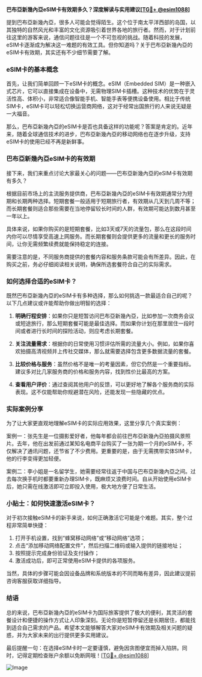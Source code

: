 **巴布亞新幾內亞eSIM卡有效期多久？深度解读与实用建议[[TG💪+ @esim1088](https://t.me/s/esim1088)]**

提到巴布亞新幾內亞，很多人可能会觉得陌生。这个位于南太平洋西部的岛国，以其独特的自然风光和丰富的文化资源吸引着世界各地的旅行者。然而，对于计划前往这里的游客来说，通信问题往往是一个不可忽视的挑战。随着科技的发展，eSIM卡逐渐成为解决这一难题的有效工具。但你知道吗？关于巴布亞新幾內亞的eSIM卡有效期，其实还有不少细节需要了解。

### eSIM卡的基本概念

首先，让我们简单回顾一下eSIM卡的概念。eSIM（Embedded SIM）是一种嵌入式芯片，它可以直接集成在设备中，无需物理SIM卡插槽。这种技术的优势在于灵活性高、体积小，非常适合像智能手机、智能手表等便携设备使用。相比于传统SIM卡，eSIM卡可以轻松切换运营商网络，这对于经常出国旅行的人来说无疑是一大福音。

那么，巴布亞新幾內亞的eSIM卡是否也具备这样的功能呢？答案是肯定的。近年来，随着全球通信技术的进步，巴布亞新幾內亞的移动网络也在逐步升级，支持eSIM卡的使用已经不再是新鲜事。

### 巴布亞新幾內亞eSIM卡的有效期

接下来，我们来重点讨论大家最关心的问题——巴布亞新幾內亞的eSIM卡有效期有多久？

根据目前市场上的主流服务提供商，巴布亞新幾內亞的eSIM卡有效期通常分为短期和长期两种选择。短期套餐一般适用于短期旅行者，有效期从几天到几周不等；而长期套餐则适合那些需要在当地停留较长时间的人群，有效期可能达到数月甚至一年以上。

具体来说，如果你购买的是短期套餐，比如3天或7天的流量包，那么在这段时间内你可以尽情享受高速上网服务。而长期套餐则会提供更多的流量和更长的服务时间，让你无需频繁续费就能保持稳定的连接。

需要注意的是，不同服务商提供的套餐内容和服务条款可能会有所差异。因此，在购买之前，务必仔细阅读相关说明，确保所选套餐符合自己的实际需求。

### 如何选择合适的eSIM卡？

既然巴布亞新幾內亞的eSIM卡有多种选择，那么如何挑选一款最适合自己的呢？以下几点建议或许能帮助你做出明智的选择：

1. **明确行程安排**：如果你只是短暂访问巴布亞新幾內亞，比如参加一次商务会议或短途旅行，那么短期套餐可能是最佳选择。而如果你计划在那里居住一段时间或者进行长时间的探险活动，则应考虑长期套餐。

2. **关注流量需求**：根据你的日常使用习惯评估所需的流量大小。例如，如果你喜欢拍摄高清视频并上传社交媒体，那么就需要选择包含更多数据流量的套餐。

3. **比较价格与服务**：虽然价格不是唯一的考量因素，但它仍然是一个重要指标。建议多对比几家服务商的价格和服务内容，找到性价比最高的方案。

4. **查看用户评价**：通过查阅其他用户的反馈，可以更好地了解各个服务商的实际表现。这不仅能帮助你规避潜在风险，还能发现一些隐藏的优点。

### 实际案例分享

为了让大家更直观地理解eSIM卡的实际应用效果，这里分享几个真实案例：

案例一：张先生是一位摄影爱好者，他每年都会前往巴布亞新幾內亞拍摄风景照片。去年，他在出发前通过某知名电商平台购买了一张为期一个月的eSIM卡，不仅解决了通讯问题，还节省了不少费用。更重要的是，由于无需携带实体SIM卡，他的行李变得更加轻便。

案例二：李小姐是一名留学生，她需要经常往返于中国与巴布亞新幾內亞之间。过去每次换手机时都要重新办理SIM卡，既麻烦又浪费时间。自从开始使用eSIM卡后，她只需在线激活即可立即投入使用，极大地方便了日常生活。

### 小贴士：如何快速激活eSIM卡？

对于初次接触eSIM卡的新手来说，如何正确激活它可能是个难题。其实，整个过程非常简单快捷：

1. 打开手机设置，找到“蜂窝移动网络”或“移动网络”选项；
2. 点击“添加移动网络配置文件”，然后扫描二维码或输入提供的链接地址；
3. 按照提示完成身份验证及支付操作；
4. 激活成功后，即可正常使用eSIM卡提供的各项服务。

当然，具体的步骤可能会因设备品牌和系统版本的不同而略有差异，因此建议提前咨询客服获取详细指导。

### 结语

总的来说，巴布亞新幾內亞的eSIM卡为国际旅客提供了极大的便利，其灵活的套餐设计和便捷的操作方式让人印象深刻。无论你是短暂停留还是长期居住，都能找到适合自己需求的产品。希望本文能够解答大家对eSIM卡有效期及相关问题的疑惑，并为大家未来的出行提供更多实用建议。

最后提醒一句：在选择eSIM卡时一定要谨慎，避免因贪图便宜而掉入陷阱。同时，记得定期检查账户余额以免断网哦！[[TG💪+ @esim1088](https://t.me/s/esim1088)] 

![Image](https://i.postimg.cc/4NQfJmqS/Snipaste-2025-05-13-00-14-12.png)